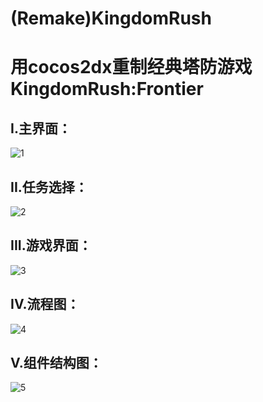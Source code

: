 # (Remake)KingdomRush
用cocos2dx重制经典塔防游戏KingdomRush:Frontier<br>
=====

I.主界面：<br>
----
![1](https://github.com/marcush1022/RemakeKingdomRush/blob/master/main.PNG)

II.任务选择：<br>
----
![2](https://github.com/marcush1022/RemakeKingdomRush/blob/master/2.PNG)

III.游戏界面：<br>
----
![3](https://github.com/marcush1022/RemakeKingdomRush/blob/master/23.PNG)

IV.流程图：<br>
----
![4](https://github.com/marcush1022/RemakeKingdomRush/blob/master/L1.PNG)

V.组件结构图：<br>
----
![5](https://github.com/marcush1022/RemakeKingdomRush/blob/master/Z1.PNG)
